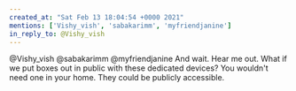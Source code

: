 ```yaml
---
created_at: "Sat Feb 13 18:04:54 +0000 2021"
mentions: ['Vishy_vish', 'sabakarimm', 'myfriendjanine']
in_reply_to: @Vishy_vish
---
```


@Vishy_vish @sabakarimm @myfriendjanine And wait. Hear me out. What if we put boxes out in public with these dedicated devices? You wouldn't need one in your home. They could be publicly accessible.